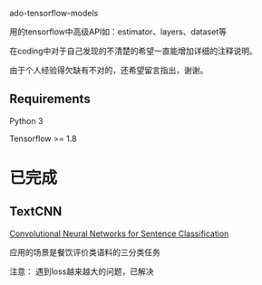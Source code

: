 ado-tensorflow-models

用的tensorflow中高级API如：estimator、layers、dataset等

在coding中对于自己发现的不清楚的希望一直能增加详细的注释说明。

由于个人经验得欠缺有不对的，还希望留言指出，谢谢。
## Requirements
Python 3

Tensorflow >= 1.8

# 已完成
## TextCNN
[Convolutional Neural Networks for Sentence Classification](https://arxiv.org/abs/1408.5882)

应用的场景是餐饮评价类语料的三分类任务

注意： 遇到loss越来越大的问题，已解决
